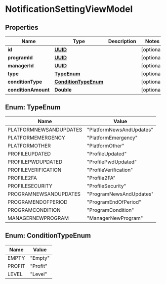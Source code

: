 
# NotificationSettingViewModel

## Properties
Name | Type | Description | Notes
------------ | ------------- | ------------- | -------------
**id** | [**UUID**](UUID.md) |  |  [optional]
**programId** | [**UUID**](UUID.md) |  |  [optional]
**managerId** | [**UUID**](UUID.md) |  |  [optional]
**type** | [**TypeEnum**](#TypeEnum) |  |  [optional]
**conditionType** | [**ConditionTypeEnum**](#ConditionTypeEnum) |  |  [optional]
**conditionAmount** | **Double** |  |  [optional]


<a name="TypeEnum"></a>
## Enum: TypeEnum
Name | Value
---- | -----
PLATFORMNEWSANDUPDATES | &quot;PlatformNewsAndUpdates&quot;
PLATFORMEMERGENCY | &quot;PlatformEmergency&quot;
PLATFORMOTHER | &quot;PlatformOther&quot;
PROFILEUPDATED | &quot;ProfileUpdated&quot;
PROFILEPWDUPDATED | &quot;ProfilePwdUpdated&quot;
PROFILEVERIFICATION | &quot;ProfileVerification&quot;
PROFILE2FA | &quot;Profile2FA&quot;
PROFILESECURITY | &quot;ProfileSecurity&quot;
PROGRAMNEWSANDUPDATES | &quot;ProgramNewsAndUpdates&quot;
PROGRAMENDOFPERIOD | &quot;ProgramEndOfPeriod&quot;
PROGRAMCONDITION | &quot;ProgramCondition&quot;
MANAGERNEWPROGRAM | &quot;ManagerNewProgram&quot;


<a name="ConditionTypeEnum"></a>
## Enum: ConditionTypeEnum
Name | Value
---- | -----
EMPTY | &quot;Empty&quot;
PROFIT | &quot;Profit&quot;
LEVEL | &quot;Level&quot;




